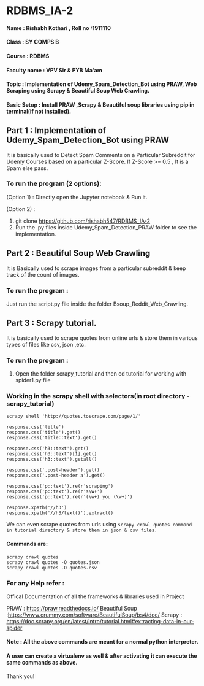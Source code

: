 # RDBMS_IA-2
#### Name : Rishabh Kothari , Roll no :1911110
#### Class : SY COMPS B
#### Course : RDBMS
#### Faculty name : VPV Sir & PYB Ma'am

#### Topic : Implementation of Udemy_Spam_Detection_Bot using PRAW, Web Scraping using Scrapy & Beautiful Soup Web Crawling.


#### Basic Setup : Install PRAW ,Scrapy & Beautiful soup libraries using pip in terminal(if not installed).

## Part 1 :  Implementation of Udemy_Spam_Detection_Bot using PRAW

It is basically used to Detect Spam Comments on a Particular Subreddit for Udemy Courses based on a particular Z-Score.
If Z-Score >= 0.5 , It is a Spam else pass.

### To run the program (2 options):

(Option 1) : Directly open the Jupyter notebook & Run it.

(Option 2) :
1. git clone https://github.com/rishabh547/RDBMS_IA-2
2. Run the .py files inside Udemy_Spam_Detection_PRAW folder to see the implementation.


## Part 2 : Beautiful Soup Web Crawling
It is Basically used to scrape images from a particular subreddit & keep track of the count of images.

### To run the program : 
Just run the script.py file inside the folder Bsoup_Reddit_Web_Crawling.


## Part 3 : Scrapy tutorial.
It is basically used to scrape quotes from online urls & store them in various types of files like csv, json ,etc.

### To run the program : 
1. Open the folder scrapy_tutorial and then cd tutorial for working with spider1.py file

### Working in the scrapy shell with selectors(in root directory - scrapy_tutorial)
```
scrapy shell 'http://quotes.toscrape.com/page/1/'
```

```
response.css('title')
response.css('title').get()
response.css('title::text').get()

response.css('h3::text').get()
response.css('h3::text')[1].get()
response.css('h3::text').getall()

response.css('.post-header').get()
response.css('.post-header a').get()

response.css('p::text').re(r'scraping')
response.css('p::text').re(r's\w+')
response.css('p::text').re(r'(\w+) you (\w+)')

response.xpath('//h3')
response.xpath('//h3/text()').extract()

```
We can even scrape quotes from urls using ```scrapy crawl quotes command in tutorial directory & store them in json & csv files.```

#### Commands are:
```
scrapy crawl quotes 
scrapy crawl quotes -O quotes.json
scrapy crawl quotes -O quotes.csv 
```

### For any Help refer :
Offical Documentation of all the frameworks & libraries used in Project

PRAW : https://praw.readthedocs.io/
Beautiful Soup :https://www.crummy.com/software/BeautifulSoup/bs4/doc/
Scrapy : https://doc.scrapy.org/en/latest/intro/tutorial.html#extracting-data-in-our-spider

#### Note : All the above commands are meant for a normal python interpreter.
#### A user can create a virtualenv as well & after activating it can execute the same commands as above.

Thank you!
